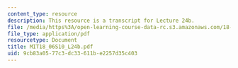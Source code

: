 ```yaml
---
content_type: resource
description: This resource is a transcript for Lecture 24b.
file: /media/https%3A/open-learning-course-data-rc.s3.amazonaws.com/18-06-linear-algebra-spring-2010/9cb83a0577c3dc33611be2257d35c403_MIT18_06S10_L24b.pdf
file_type: application/pdf
resourcetype: Document
title: MIT18_06S10_L24b.pdf
uid: 9cb83a05-77c3-dc33-611b-e2257d35c403
---
```

